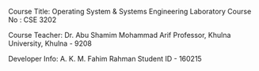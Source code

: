 Course Title: Operating System & Systems Engineering Laboratory
Course No   : CSE 3202

Course Teacher: 
				Dr. Abu Shamim Mohammad Arif
                Professor,
                Khulna University,
                Khulna - 9208
                
Developer Info: 
				A. K. M. Fahim Rahman
                Student ID - 160215